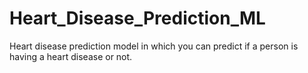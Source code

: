 # Heart_Disease_Prediction_ML
Heart disease prediction model in which you can predict if a person is having a heart disease or not.

